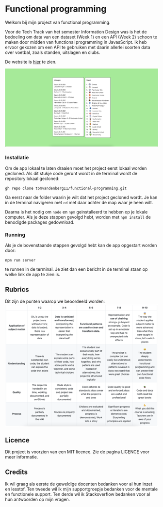 # Functional programming

Welkom bij mijn project van functional programming. 

Voor de Tech Track van het semester Information Design was is het de bedoeling om data van een dataset (Week 1) en een API (Week 2)
schoon te maken door midden van functional programming in JavasScript. Ik heb ervoor gekozen om een API te gebruiken met daarin allerlei soorten data over voetbal, zoals standen, uitslagen en clubs.

De website is [hier](https://funcpro.herokuapp.com/) te zien.

![Home](images/homescreen.png "Homescreen")

### Installatie

Om de app lokaal te laten draaien moet het project eerst lokaal worden gecloned.
Als dit stukje code gerunt wordt in de terminal wordt de repository lokaal gecloned:

`gh repo clone tomvandenberg11/functional-programming.git`

Ga eerst naar de folder waarin je wilt dat het project gecloned wordt. Je kan in de terminal navigeren met `cd` met daar achter de map waar je heen wilt.

Daarna is het nodig om `node` en `npm` geinstalleerd te hebben op je lokale computer. Als je deze stappen gevolgd hebt, worden met `npm install` de benodigde packages gedownload.

### Running
Als je de bovenstaande stappen gevolgd hebt kan de app opgestart worden door:

`npm run server`

te runnen in de terminal.
Je ziet dan een bericht in de terminal staan op welke link de app te zien is.

## Rubrics
Dit zijn de punten waarop we beoordeeld worden:
![Rubrics](images/rubrics.png "Rubrics")


## Licence
Dit project is voorzien van een MIT licence. Zie de pagina LICENCE voor meer informatie.

## Credits
Ik wil graag als eerste de geweldige docenten bedanken voor al hun inzet en lesstof. Ten tweede wil ik mijn supportgroepje bedanken voor de mentale en functionele support. Ten derde wil
ik Stackoverflow bedanken voor al hun antwoorden op mijn vragen. 
